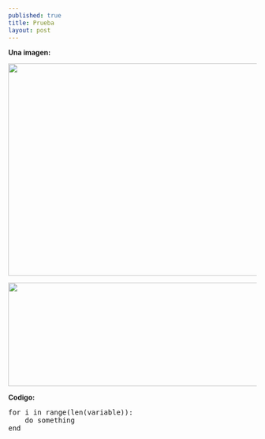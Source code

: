 ```yaml
---
published: true
title: Prueba
layout: post
---
```


__Una imagen:__

<img src="https://raw.githubusercontent.com/nicomedinap/nicomedinap.github.io/master/J_Ks_solo.png"
 height="430" width="750">
 
 <img src="https://raw.githubusercontent.com/nicomedinap/nicomedinap.github.io/master/Imagenes.jpg"
 height="210" width="790">


__Codigo:__

<p>
    <pre>
for i in range(len(variable)):
    do something
end</pre>
</p>

